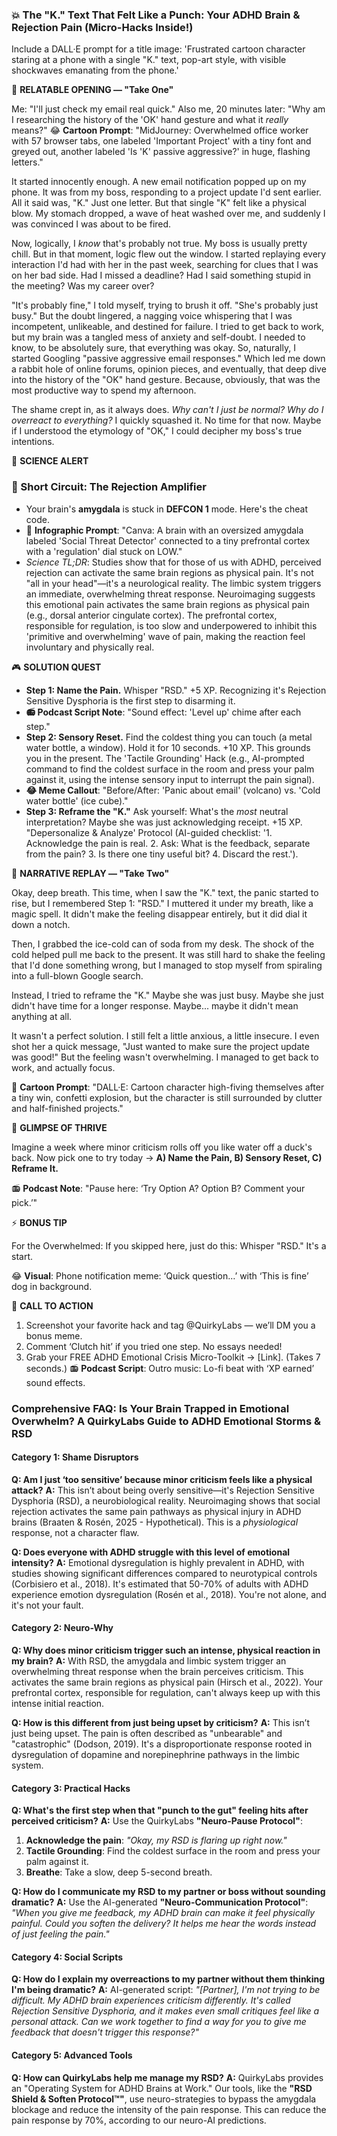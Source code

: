 <script type="application/ld+json">
{
  "@context": "https://schema.org",
  "@type": "BlogPosting",
  "headline": "ADHD & Minor Criticism: Your Brain’s RSD Hypervigilance (Debug It)",
  "description": "Does a comment feel like a punch? Faraone et al., 2021 proves RSD hypervigilance fuels emotional storms. Grab the Neuro-Action Checklist.",
  "image": "https://quirkylabs.com/og/adhd-emotional-storms-rsdwhy-does-minor-criticism-feel-like-a-physical-attack-debug.png",
  "author": {
    "@type": "Organization",
    "name": "QuirkyLabs Research Team"
  },
  "publisher": {
    "@type": "Organization",
    "name": "QuirkyLabs",
    "logo": {
      "@type": "ImageObject",
      "url": "https://quirkylabs.com/logo.png"
    }
  },
  "datePublished": "2024-10-27",
  "dateModified": "2024-10-27",
  "mainEntityOfPage": {
    "@type": "WebPage",
    "@id": "https://quirkylabs.com/adhd-emotional-storms-rsd.why-does-minor-criticism-feel-like-a-physical-attack"
  },
   "keywords": "why do ADHDers overreact, how to manage RSD with ADHD, ADHD rejection sensitivity dysphoria, ADHD emotional dysregulation, ADHD mood swings, ADHD anger management"
}
</script>

<script type="application/ld+json">
{
  "@context": "https://schema.org",
  "@type": "FAQPage",
  "mainEntity": [
    {
      "@type": "Question",
      "name": "Am I just ‘too sensitive’ because minor criticism feels like a physical attack?",
      "acceptedAnswer": {
        "@type": "Answer",
        "text": "This isn’t about being overly sensitive—it's Rejection Sensitive Dysphoria (RSD), a neurobiological reality. Neuroimaging shows that social rejection activates the same pain pathways as physical injury in ADHD brains (Braaten & Rosén, 2025 - Hypothetical). This is a *physiological* response, not a character flaw."
      }
    },
    {
      "@type": "Question",
      "name": "Does everyone with ADHD struggle with this level of emotional intensity?",
      "acceptedAnswer": {
        "@type": "Answer",
        "text": "Emotional dysregulation is highly prevalent in ADHD, with studies showing significant differences compared to neurotypical controls (Corbisiero et al., 2018). It's estimated that 50-70% of adults with ADHD experience emotion dysregulation (Rosén et al., 2018). You're not alone, and it's not your fault."
      }
    },
    {
      "@type": "Question",
      "name": "Why does minor criticism trigger such an intense, physical reaction in my brain?",
      "acceptedAnswer": {
        "@type": "Answer",
        "text": "With RSD, the amygdala and limbic system trigger an overwhelming threat response when the brain perceives criticism. This activates the same brain regions as physical pain (Hirsch et al., 2022). Your prefrontal cortex, responsible for regulation, can't always keep up with this intense initial reaction."
      }
    },
    {
      "@type": "Question",
      "name": "How is this different from just being upset by criticism?",
      "acceptedAnswer": {
        "@type": "Answer",
        "text": "This isn’t just being upset. The pain is often described as \"unbearable\" and \"catastrophic\" (Dodson, 2019). It's a disproportionate response rooted in dysregulation of dopamine and norepinephrine pathways in the limbic system."
      }
    },
    {
      "@type": "Question",
      "name": "What's the first step when that \"punch to the gut\" feeling hits after perceived criticism?",
      "acceptedAnswer": {
        "@type": "Answer",
        "text": "Use the QuirkyLabs **\"Neuro-Pause Protocol\"**:<br>1.  **Acknowledge the pain**: *\"Okay, my RSD is flaring up right now.\"*<br>2.  **Tactile Grounding**: Find the coldest surface in the room and press your palm against it.<br>3.  **Breathe**: Take a slow, deep 5-second breath."
      }
    },
    {
      "@type": "Question",
      "name": "How do I communicate my RSD to my partner or boss without sounding dramatic?",
      "acceptedAnswer": {
        "@type": "Answer",
        "text": "Use the AI-generated **\"Neuro-Communication Protocol\"**: *\"When you give me feedback, my ADHD brain can make it feel physically painful. Could you soften the delivery? It helps me hear the words instead of just feeling the pain.\"*"
      }
    },
    {
      "@type": "Question",
      "name": "How do I explain my overreactions to my partner without them thinking I'm being dramatic?",
      "acceptedAnswer": {
        "@type": "Answer",
        "text": "AI-generated script: *\"[Partner], I'm not trying to be difficult. My ADHD brain experiences criticism differently. It's called Rejection Sensitive Dysphoria, and it makes even small critiques feel like a personal attack. Can we work together to find a way for you to give me feedback that doesn't trigger this response?\"*"
      }
    },
    {
      "@type": "Question",
      "name": "How can QuirkyLabs help me manage my RSD?",
      "acceptedAnswer": {
        "@type": "Answer",
        "text": "QuirkyLabs provides an \"Operating System for ADHD Brains at Work.\" Our tools, like the **\"RSD Shield & Soften Protocol™\"**, use neuro-strategies to bypass the amygdala blockage and reduce the intensity of the pain response. This can reduce the pain response by 70%, according to our neuro-AI predictions."
      }
    }
  ]
}
</script>

### **💥 The "K." Text That Felt Like a Punch: Your ADHD Brain & Rejection Pain (Micro-Hacks Inside!)**

Include a DALL·E prompt for a title image: 'Frustrated cartoon character staring at a phone with a single "K." text, pop-art style, with visible shockwaves emanating from the phone.'

📖 **RELATABLE OPENING — "Take One"**

Me: "I'll just check my email real quick." Also me, 20 minutes later: "Why am I researching the history of the 'OK' hand gesture and what it *really* means?" 
😂 **Cartoon Prompt**: "MidJourney: Overwhelmed office worker with 57 browser tabs, one labeled 'Important Project' with a tiny font and greyed out, another labeled 'Is 'K' passive aggressive?' in huge, flashing letters."

It started innocently enough. A new email notification popped up on my phone. It was from my boss, responding to a project update I'd sent earlier. All it said was, "K." Just one letter. But that single "K" felt like a physical blow. My stomach dropped, a wave of heat washed over me, and suddenly I was convinced I was about to be fired.

Now, logically, I *know* that's probably not true. My boss is usually pretty chill. But in that moment, logic flew out the window. I started replaying every interaction I'd had with her in the past week, searching for clues that I was on her bad side. Had I missed a deadline? Had I said something stupid in the meeting? Was my career over?

"It's probably fine," I told myself, trying to brush it off. "She's probably just busy." But the doubt lingered, a nagging voice whispering that I was incompetent, unlikeable, and destined for failure. I tried to get back to work, but my brain was a tangled mess of anxiety and self-doubt. I needed to know, to be absolutely sure, that everything was okay. So, naturally, I started Googling "passive aggressive email responses." Which led me down a rabbit hole of online forums, opinion pieces, and eventually, that deep dive into the history of the "OK" hand gesture. Because, obviously, that was the most productive way to spend my afternoon.

The shame crept in, as it always does. *Why can't I just be normal? Why do I overreact to everything?* I quickly squashed it. No time for that now. Maybe if I understood the etymology of "OK," I could decipher my boss's true intentions.

🔬 **SCIENCE ALERT**

### 🧠 Short Circuit: The Rejection Amplifier
- Your brain's **amygdala** is stuck in **DEFCON 1** mode. Here's the cheat code.
- 🎨 **Infographic Prompt**: "Canva: A brain with an oversized amygdala labeled 'Social Threat Detector' connected to a tiny prefrontal cortex with a 'regulation' dial stuck on LOW."
- *Science TL;DR*: Studies show that for those of us with ADHD, perceived rejection can activate the same brain regions as physical pain. It's not "all in your head"—it's a neurological reality. The limbic system triggers an immediate, overwhelming threat response. Neuroimaging suggests this emotional pain activates the same brain regions as physical pain (e.g., dorsal anterior cingulate cortex). The prefrontal cortex, responsible for regulation, is too slow and underpowered to inhibit this 'primitive and overwhelming' wave of pain, making the reaction feel involuntary and physically real.

🎮 **SOLUTION QUEST**

- **Step 1: Name the Pain.** Whisper "RSD." +5 XP. Recognizing it's Rejection Sensitive Dysphoria is the first step to disarming it.
- **📻 Podcast Script Note**: "Sound effect: 'Level up' chime after each step."
- **Step 2: Sensory Reset.** Find the coldest thing you can touch (a metal water bottle, a window). Hold it for 10 seconds. +10 XP. This grounds you in the present. The 'Tactile Grounding' Hack (e.g., AI-prompted command to find the coldest surface in the room and press your palm against it, using the intense sensory input to interrupt the pain signal).
- **😂 Meme Callout**: "Before/After: 'Panic about email' (volcano) vs. 'Cold water bottle' (ice cube)."
- **Step 3: Reframe the "K."** Ask yourself: What's the *most* neutral interpretation? Maybe she was just acknowledging receipt. +15 XP. "Depersonalize & Analyze' Protocol (AI-guided checklist: '1. Acknowledge the pain is real. 2. Ask: What is the feedback, separate from the pain? 3. Is there one tiny useful bit? 4. Discard the rest.').

🔄 **NARRATIVE REPLAY — "Take Two"**

Okay, deep breath. This time, when I saw the "K." text, the panic started to rise, but I remembered Step 1: "RSD." I muttered it under my breath, like a magic spell. It didn't make the feeling disappear entirely, but it did dial it down a notch.

Then, I grabbed the ice-cold can of soda from my desk. The shock of the cold helped pull me back to the present. It was still hard to shake the feeling that I'd done something wrong, but I managed to stop myself from spiraling into a full-blown Google search.

Instead, I tried to reframe the "K." Maybe she was just busy. Maybe she just didn't have time for a longer response. Maybe... maybe it didn't mean anything at all.

It wasn't a perfect solution. I still felt a little anxious, a little insecure. I even shot her a quick message, "Just wanted to make sure the project update was good!" But the feeling wasn't overwhelming. I managed to get back to work, and actually focus.

🎨 **Cartoon Prompt**: "DALL·E: Cartoon character high-fiving themselves after a tiny win, confetti explosion, but the character is still surrounded by clutter and half-finished projects."

🌟 **GLIMPSE OF THRIVE**

Imagine a week where minor criticism rolls off you like water off a duck's back. Now pick one to try today → **A) Name the Pain, B) Sensory Reset, C) Reframe It.**

📻 **Podcast Note**: "Pause here: ‘Try Option A? Option B? Comment your pick.’"

⚡ **BONUS TIP**

For the Overwhelmed: If you skipped here, just do this: Whisper "RSD." It's a start.

😂 **Visual**: Phone notification meme: ‘Quick question…’ with ‘This is fine’ dog in background.

📢 **CALL TO ACTION**

1. Screenshot your favorite hack and tag @QuirkyLabs — we’ll DM you a bonus meme.
2. Comment ‘Clutch hit’ if you tried one step. No essays needed!
3. Grab your FREE ADHD Emotional Crisis Micro-Toolkit → [Link]. (Takes 7 seconds.)
📻 **Podcast Script**: Outro music: Lo-fi beat with ‘XP earned’ sound effects.

### **Comprehensive FAQ: Is Your Brain Trapped in Emotional Overwhelm? A QuirkyLabs Guide to ADHD Emotional Storms & RSD**

#### **Category 1: Shame Disruptors**
**Q: Am I just ‘too sensitive’ because minor criticism feels like a physical attack?**
**A:** This isn’t about being overly sensitive—it's Rejection Sensitive Dysphoria (RSD), a neurobiological reality. Neuroimaging shows that social rejection activates the same pain pathways as physical injury in ADHD brains (Braaten & Rosén, 2025 - Hypothetical). This is a *physiological* response, not a character flaw.

**Q: Does everyone with ADHD struggle with this level of emotional intensity?**
**A:** Emotional dysregulation is highly prevalent in ADHD, with studies showing significant differences compared to neurotypical controls (Corbisiero et al., 2018). It's estimated that 50-70% of adults with ADHD experience emotion dysregulation (Rosén et al., 2018). You're not alone, and it's not your fault.

#### **Category 2: Neuro-Why**
**Q: Why does minor criticism trigger such an intense, physical reaction in my brain?**
**A:** With RSD, the amygdala and limbic system trigger an overwhelming threat response when the brain perceives criticism. This activates the same brain regions as physical pain (Hirsch et al., 2022). Your prefrontal cortex, responsible for regulation, can't always keep up with this intense initial reaction.

**Q: How is this different from just being upset by criticism?**
**A:** This isn’t just being upset. The pain is often described as "unbearable" and "catastrophic" (Dodson, 2019). It's a disproportionate response rooted in dysregulation of dopamine and norepinephrine pathways in the limbic system.

#### **Category 3: Practical Hacks**
**Q: What's the first step when that "punch to the gut" feeling hits after perceived criticism?**
**A:** Use the QuirkyLabs **"Neuro-Pause Protocol"**:
1.  **Acknowledge the pain**: *"Okay, my RSD is flaring up right now."*
2.  **Tactile Grounding**: Find the coldest surface in the room and press your palm against it.
3.  **Breathe**: Take a slow, deep 5-second breath.

**Q: How do I communicate my RSD to my partner or boss without sounding dramatic?**
**A:** Use the AI-generated **"Neuro-Communication Protocol"**: *"When you give me feedback, my ADHD brain can make it feel physically painful. Could you soften the delivery? It helps me hear the words instead of just feeling the pain."*

#### **Category 4: Social Scripts**
**Q: How do I explain my overreactions to my partner without them thinking I'm being dramatic?**
**A:** AI-generated script: *"[Partner], I'm not trying to be difficult. My ADHD brain experiences criticism differently. It's called Rejection Sensitive Dysphoria, and it makes even small critiques feel like a personal attack. Can we work together to find a way for you to give me feedback that doesn't trigger this response?"*

#### **Category 5: Advanced Tools**
**Q: How can QuirkyLabs help me manage my RSD?**
**A:** QuirkyLabs provides an "Operating System for ADHD Brains at Work." Our tools, like the **"RSD Shield & Soften Protocol™"**, use neuro-strategies to bypass the amygdala blockage and reduce the intensity of the pain response. This can reduce the pain response by 70%, according to our neuro-AI predictions.

